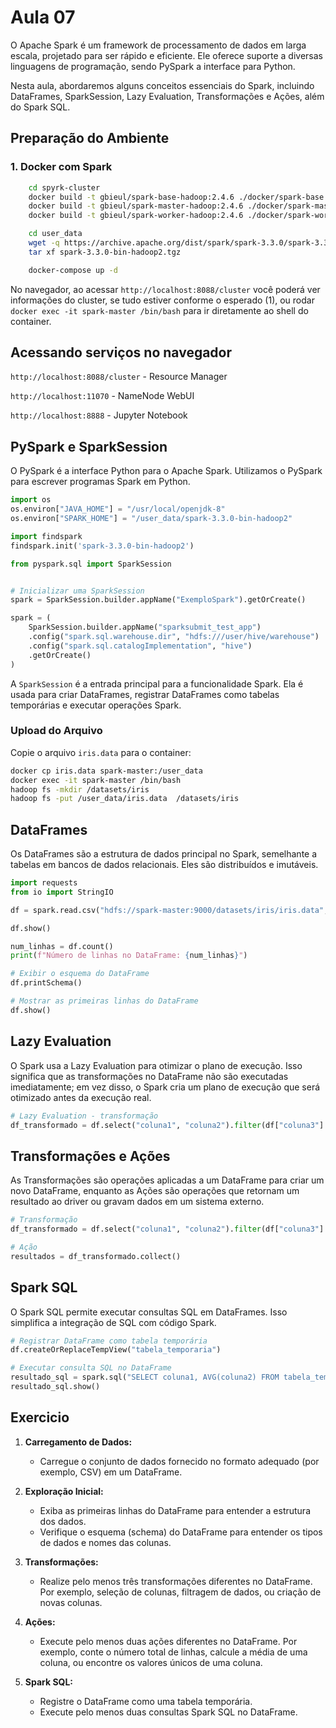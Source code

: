 # Aula 07

O Apache Spark é um framework de processamento de dados em larga escala, projetado para ser rápido e eficiente. Ele oferece suporte a diversas linguagens de programação, sendo PySpark a interface para Python.

Nesta aula, abordaremos alguns conceitos essenciais do Spark, incluindo DataFrames, SparkSession, Lazy Evaluation, Transformações e Ações, além do Spark SQL.

## Preparação do Ambiente

### 1. Docker com Spark

```bash
    cd spyrk-cluster
	docker build -t gbieul/spark-base-hadoop:2.4.6 ./docker/spark-base
	docker build -t gbieul/spark-master-hadoop:2.4.6 ./docker/spark-master
	docker build -t gbieul/spark-worker-hadoop:2.4.6 ./docker/spark-worker
```

```bash
    cd user_data
    wget -q https://archive.apache.org/dist/spark/spark-3.3.0/spark-3.3.0-bin-hadoop2.tgz
    tar xf spark-3.3.0-bin-hadoop2.tgz
```

```bash
    docker-compose up -d
```

No navegador, ao acessar `http://localhost:8088/cluster` você poderá ver informações do cluster, se tudo
estiver conforme o esperado (1), ou rodar `docker exec -it spark-master /bin/bash` para ir diretamente ao
shell do container.

## Acessando serviços no navegador

`http://localhost:8088/cluster` - Resource Manager

`http://localhost:11070` - NameNode WebUI

`http://localhost:8888` - Jupyter Notebook

## PySpark e SparkSession

O PySpark é a interface Python para o Apache Spark. Utilizamos o PySpark para escrever programas Spark em Python.

```python
import os
os.environ["JAVA_HOME"] = "/usr/local/openjdk-8"
os.environ["SPARK_HOME"] = "/user_data/spark-3.3.0-bin-hadoop2"

import findspark
findspark.init('spark-3.3.0-bin-hadoop2')

from pyspark.sql import SparkSession


# Inicializar uma SparkSession
spark = SparkSession.builder.appName("ExemploSpark").getOrCreate()

```

```python
spark = (
    SparkSession.builder.appName("sparksubmit_test_app")
    .config("spark.sql.warehouse.dir", "hdfs:///user/hive/warehouse")
    .config("spark.sql.catalogImplementation", "hive")
    .getOrCreate()
)

```

A `SparkSession` é a entrada principal para a funcionalidade Spark. Ela é usada para criar DataFrames, registrar DataFrames como tabelas temporárias e executar operações Spark.

### Upload do Arquivo

Copie o arquivo `iris.data` para o container:

```bash
docker cp iris.data spark-master:/user_data
docker exec -it spark-master /bin/bash
hadoop fs -mkdir /datasets/iris
hadoop fs -put /user_data/iris.data  /datasets/iris
```

## DataFrames

Os DataFrames são a estrutura de dados principal no Spark, semelhante a tabelas em bancos de dados relacionais. Eles são distribuídos e imutáveis.

```python
import requests
from io import StringIO

df = spark.read.csv("hdfs://spark-master:9000/datasets/iris/iris.data", header=False, inferSchema=True)

df.show()

num_linhas = df.count()
print(f"Número de linhas no DataFrame: {num_linhas}")

# Exibir o esquema do DataFrame
df.printSchema()

# Mostrar as primeiras linhas do DataFrame
df.show()
```

## Lazy Evaluation

O Spark usa a Lazy Evaluation para otimizar o plano de execução. Isso significa que as transformações no DataFrame não são executadas imediatamente; em vez disso, o Spark cria um plano de execução que será otimizado antes da execução real.

```python
# Lazy Evaluation - transformação
df_transformado = df.select("coluna1", "coluna2").filter(df["coluna3"] > 50)
```

## Transformações e Ações

As Transformações são operações aplicadas a um DataFrame para criar um novo DataFrame, enquanto as Ações são operações que retornam um resultado ao driver ou gravam dados em um sistema externo.

```python
# Transformação
df_transformado = df.select("coluna1", "coluna2").filter(df["coluna3"] > 50)

# Ação
resultados = df_transformado.collect()
```

## Spark SQL

O Spark SQL permite executar consultas SQL em DataFrames. Isso simplifica a integração de SQL com código Spark.

```python
# Registrar DataFrame como tabela temporária
df.createOrReplaceTempView("tabela_temporaria")

# Executar consulta SQL no DataFrame
resultado_sql = spark.sql("SELECT coluna1, AVG(coluna2) FROM tabela_temporaria GROUP BY coluna1")
resultado_sql.show()
```

## Exercicio

1. **Carregamento de Dados:**

   - Carregue o conjunto de dados fornecido no formato adequado (por exemplo, CSV) em um DataFrame.

2. **Exploração Inicial:**

   - Exiba as primeiras linhas do DataFrame para entender a estrutura dos dados.
   - Verifique o esquema (schema) do DataFrame para entender os tipos de dados e nomes das colunas.

3. **Transformações:**

   - Realize pelo menos três transformações diferentes no DataFrame. Por exemplo, seleção de colunas, filtragem de dados, ou criação de novas colunas.

4. **Ações:**

   - Execute pelo menos duas ações diferentes no DataFrame. Por exemplo, conte o número total de linhas, calcule a média de uma coluna, ou encontre os valores únicos de uma coluna.

5. **Spark SQL:**

   - Registre o DataFrame como uma tabela temporária.
   - Execute pelo menos duas consultas Spark SQL no DataFrame.
